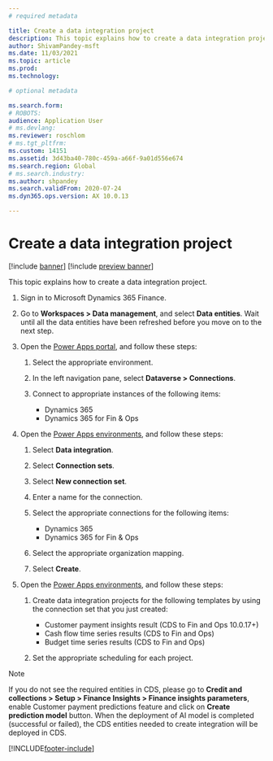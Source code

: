 ```yaml
---
# required metadata

title: Create a data integration project
description: This topic explains how to create a data integration project.
author: ShivamPandey-msft
ms.date: 11/03/2021
ms.topic: article
ms.prod: 
ms.technology: 

# optional metadata

ms.search.form: 
# ROBOTS: 
audience: Application User
# ms.devlang: 
ms.reviewer: roschlom
# ms.tgt_pltfrm: 
ms.custom: 14151
ms.assetid: 3d43ba40-780c-459a-a66f-9a01d556e674
ms.search.region: Global
# ms.search.industry: 
ms.author: shpandey
ms.search.validFrom: 2020-07-24
ms.dyn365.ops.version: AX 10.0.13

---
```

# Create a data integration project

[!include [banner](../includes/banner.md)]
[!include [preview banner](../includes/preview-banner.md)]

This topic explains how to create a data integration project.

1. Sign in to Microsoft Dynamics 365 Finance.
2. Go to **Workspaces \> Data management**, and select **Data entities**. Wait until all the data entities have been refreshed before you move on to the next step.
3. Open the [Power Apps portal](https://make.powerapps.com/), and follow these steps:

    1. Select the appropriate environment.
    2. In the left navigation pane, select **Dataverse \> Connections**.
    3. Connect to appropriate instances of the following items:

        - Dynamics 365
        - Dynamics 365 for Fin & Ops

4. Open the [Power Apps environments](https://admin.powerapps.com/environments), and follow these steps:

    1. Select **Data integration**.
    2. Select **Connection sets**.
    3. Select **New connection set**.
    4. Enter a name for the connection.
    5. Select the appropriate connections for the following items:

        - Dynamics 365
        - Dynamics 365 for Fin & Ops

    6. Select the appropriate organization mapping.
    7. Select **Create**.

5. Open the [Power Apps environments](https://admin.powerapps.com/environments), and follow these steps:  

    1. Create data integration projects for the following templates by using the connection set that you just created:

        - Customer payment insights result (CDS to Fin and Ops 10.0.17+)
        - Cash flow time series results (CDS to Fin and Ops)
        - Budget time series results (CDS to Fin and Ops)

    2. Set the appropriate scheduling for each project.

> [!NOTE]
> If you do not see the required entities in CDS, please go to **Credit and collections > Setup > Finance Insights > Finance insights parameters**, enable Customer payment predictions feature and click on **Create prediction model** button. When the deployment of AI model is completed (successful or failed), the CDS entities needed to create integration will be deployed in CDS.

[!INCLUDE[footer-include](../../includes/footer-banner.md)]
